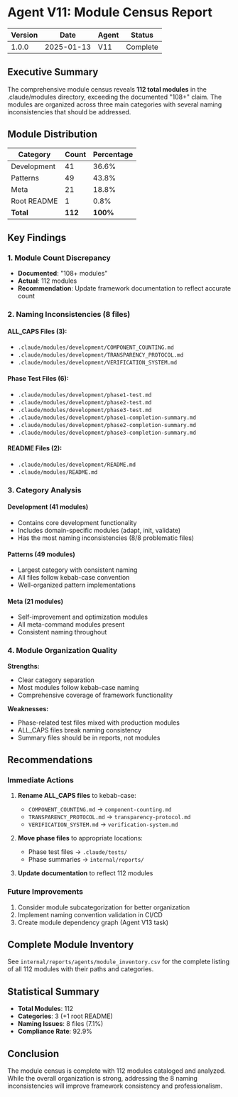 # Agent V11: Module Census Report

| Version | Date | Agent | Status |
|---------|------|-------|--------|
| 1.0.0 | 2025-01-13 | V11 | Complete |

## Executive Summary

The comprehensive module census reveals **112 total modules** in the .claude/modules directory, exceeding the documented "108+" claim. The modules are organized across three main categories with several naming inconsistencies that should be addressed.

## Module Distribution

| Category | Count | Percentage |
|----------|-------|------------|
| Development | 41 | 36.6% |
| Patterns | 49 | 43.8% |
| Meta | 21 | 18.8% |
| Root README | 1 | 0.8% |
| **Total** | **112** | **100%** |

## Key Findings

### 1. Module Count Discrepancy
- **Documented**: "108+ modules"
- **Actual**: 112 modules
- **Recommendation**: Update framework documentation to reflect accurate count

### 2. Naming Inconsistencies (8 files)

#### ALL_CAPS Files (3):
- `.claude/modules/development/COMPONENT_COUNTING.md`
- `.claude/modules/development/TRANSPARENCY_PROTOCOL.md`
- `.claude/modules/development/VERIFICATION_SYSTEM.md`

#### Phase Test Files (6):
- `.claude/modules/development/phase1-test.md`
- `.claude/modules/development/phase2-test.md`
- `.claude/modules/development/phase3-test.md`
- `.claude/modules/development/phase1-completion-summary.md`
- `.claude/modules/development/phase2-completion-summary.md`
- `.claude/modules/development/phase3-completion-summary.md`

#### README Files (2):
- `.claude/modules/development/README.md`
- `.claude/modules/README.md`

### 3. Category Analysis

#### Development (41 modules)
- Contains core development functionality
- Includes domain-specific modules (adapt, init, validate)
- Has the most naming inconsistencies (8/8 problematic files)

#### Patterns (49 modules)
- Largest category with consistent naming
- All files follow kebab-case convention
- Well-organized pattern implementations

#### Meta (21 modules)
- Self-improvement and optimization modules
- All meta-command modules present
- Consistent naming throughout

### 4. Module Organization Quality

**Strengths:**
- Clear category separation
- Most modules follow kebab-case naming
- Comprehensive coverage of framework functionality

**Weaknesses:**
- Phase-related test files mixed with production modules
- ALL_CAPS files break naming consistency
- Summary files should be in reports, not modules

## Recommendations

### Immediate Actions
1. **Rename ALL_CAPS files** to kebab-case:
   - `COMPONENT_COUNTING.md` → `component-counting.md`
   - `TRANSPARENCY_PROTOCOL.md` → `transparency-protocol.md`
   - `VERIFICATION_SYSTEM.md` → `verification-system.md`

2. **Move phase files** to appropriate locations:
   - Phase test files → `.claude/tests/`
   - Phase summaries → `internal/reports/`

3. **Update documentation** to reflect 112 modules

### Future Improvements
1. Consider module subcategorization for better organization
2. Implement naming convention validation in CI/CD
3. Create module dependency graph (Agent V13 task)

## Complete Module Inventory

See `internal/reports/agents/module_inventory.csv` for the complete listing of all 112 modules with their paths and categories.

## Statistical Summary

- **Total Modules**: 112
- **Categories**: 3 (+1 root README)
- **Naming Issues**: 8 files (7.1%)
- **Compliance Rate**: 92.9%

## Conclusion

The module census is complete with 112 modules cataloged and analyzed. While the overall organization is strong, addressing the 8 naming inconsistencies will improve framework consistency and professionalism.